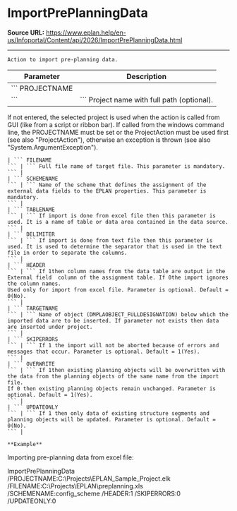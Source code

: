 # ImportPrePlanningData

**Source URL:** https://www.eplan.help/en-us/Infoportal/Content/api/2026/ImportPrePlanningData.html

---

```
Action to import pre-planning data.
```

  

| Parameter | Description |
| --- | --- |
| ``` PROJECTNAME ``` | ``` Project name with full path (optional). If not entered, the selected project is used when the action is called from GUI (like from a script or ribbon bar).  If called from the windows command line, the PROJECTNAME must be set or the ProjectAction must be used first (see also "ProjectAction"), otherwise an exception is thrown (see also "System.ArgumentException"). ``` |
| ``` FILENAME ``` | ``` Full file name of target file. This parameter is mandatory. ``` |
| ``` SCHEMENAME ``` | ``` Name of the scheme that defines the assignment of the external data fields to the EPLAN properties. This parameter is mandatory. ``` |
| ``` TABLENAME ``` | ``` If import is done from excel file then this parameter is used. It is a name of table or data area contained in the data source. ``` |
| ``` DELIMITER ``` | ``` If import is done from text file then this parameter is used. It is used to determine the separator that is used in the text file in order to separate the columns. ``` |
| ``` HEADER ``` | ``` If 1then column names from the data table are output in the External field  column of the assignment table. If 0the import ignores the column names. Used only for import from excel file. Parameter is optional. Default = 0(No). ``` |
| ``` TARGETNAME ``` | ``` Name of object (DMPLAOBJECT_FULLDESIGNATION) below which the imported data are to be inserted. If parameter not exists then data are inserted under project. ``` |
| ``` SKIPERRORS ``` | ``` If 1 the import will not be aborted because of errors and messages that occur. Parameter is optional. Default = 1(Yes). ``` |
| ``` OVERWRITE ``` | ``` If 1then existing planning objects will be overwritten with the data from the planning objects of the same name from the import file. If 0 then existing planning objects remain unchanged. Parameter is optional. Default = 1(Yes). ``` |
| ``` UPDATEONLY ``` | ``` If 1 then only data of existing structure segments and planning objects will be updated. Parameter is optional. Default = 0(No). ``` |

**Example**

```
Importing pre-planning data from excel file:  

ImportPrePlanningData /PROJECTNAME:C:\Projects\EPLAN_Sample_Project.elk /FILENAME:C:\Projects\EPLAN\preplanning.xls     /SCHEMENAME:config_scheme       /HEADER:1 /SKIPERRORS:0 /UPDATEONLY:0
```